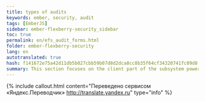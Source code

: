 ```yaml
--- 
title: types of audits 
keywords: ember, security, audit 
tags: [EmberJS] 
sidebar: ember-flexberry-security_sidebar 
toc: true 
permalink: en/efs_audit_forms.html 
folder: ember-flexberry-security 
lang: en 
autotranslated: true 
hash: f141672e75a42d11db5b027cbb59b07d8d2dca8cc8b35f64cf34320741fc09d8 
summary: This section focuses on the client part of the subsystem powers and change audit data. 
---
```



{% include callout.html content="Переведено сервисом «Яндекс.Переводчик» <http://translate.yandex.ru>" type="info" %}